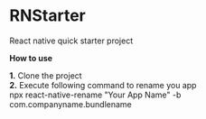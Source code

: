# RNStarter
React native quick starter project

<b>How to use</b>

<b>1.</b> Clone the project<br>
<b>2.</b> Execute following command to rename you app<br>
  npx react-native-rename "Your App Name" -b com.companyname.bundlename
